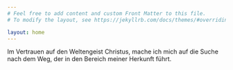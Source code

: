 ```yaml
---
# Feel free to add content and custom Front Matter to this file.
# To modify the layout, see https://jekyllrb.com/docs/themes/#overriding-theme-defaults

layout: home
---
```


Im Vertrauen auf den Weltengeist Christus, mache ich mich auf die Suche nach
dem Weg, der in den Bereich meiner Herkunft führt.
